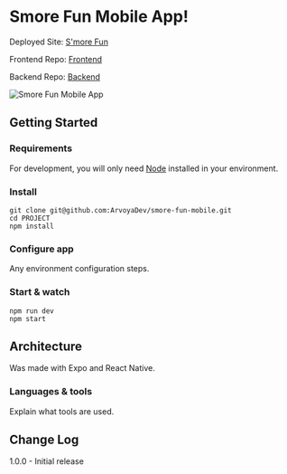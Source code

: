 # Smore Fun Mobile App!

Deployed Site: [S'more Fun](https://smore-fun.herokuapp.com/)

Frontend Repo: [Frontend](https://github.com/ArvoyaDev/smore-fun-front-end)

Backend Repo: [Backend](https://github.com/ArvoyaDev/smore-fun-back-end)

![Smore Fun Mobile App](./assets/sim.gif)

## Getting Started

### Requirements

For development, you will only need [Node](http://nodejs.org/) installed in your
environment.

### Install

    git clone git@github.com:ArvoyaDev/smore-fun-mobile.git
    cd PROJECT
    npm install

### Configure app

Any environment configuration steps.

### Start & watch

    npm run dev
    npm start

## Architecture

Was made with Expo and React Native.

### Languages & tools

Explain what tools are used.

## Change Log

1.0.0 - Initial release
